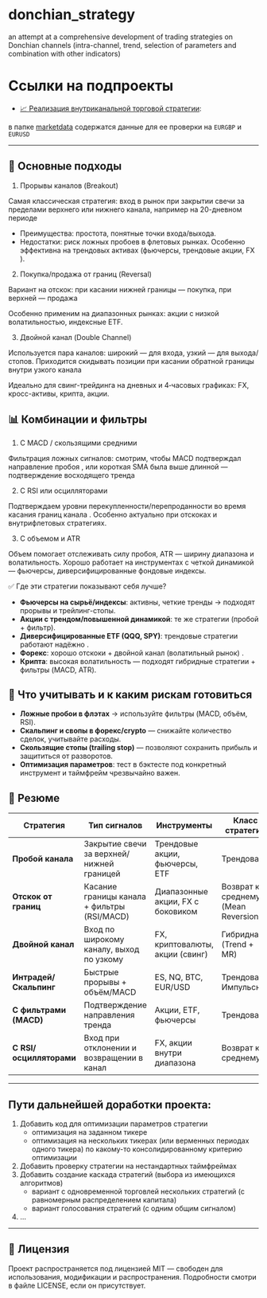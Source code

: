 # donchian_strategy
an attempt at a comprehensive development of trading strategies on Donchian channels (intra-channel, trend, selection of parameters and combination with other indicators)


# Ссылки на подпроекты

- [📈 Реализация внутриканальной торговой стратегии](intra_channel_trading): 

в папке [marketdata](marketdata) содержатся данные для ее проверки на `EURGBP` и `EURUSD`

---

## 🧭 Основные подходы
1. Прорывы каналов (Breakout)

Самая классическая стратегия: вход в рынок при закрытии свечи за пределами верхнего или нижнего канала, например на 20-дневном периоде

- Преимущества: простота, понятные точки входа/выхода.
- Недостатки: риск ложных пробоев в флетовых рынках. Особенно эффективна на трендовых активах (фьючерсы, трендовые акции, FX ).

2. Покупка/продажа от границ (Reversal)

Вариант на отскок: при касании нижней границы — покупка, при верхней — продажа 

Особенно применим на диапазонных рынках: акции с низкой волатильностью, индексные ETF.

3. Двойной канал (Double Channel)

Используется пара каналов: широкий — для входа, узкий — для выхода/стопов. Приходится скидывать позиции при касании обратной границы внутри узкого канала 

Идеально для свинг-трейдинга на дневных и 4‑часовых графиках: FX, кросс-активы, крипта, акции.

## 📊 Комбинации и фильтры

1. С MACD / скользящими средними

Фильтрация ложных сигналов: смотрим, чтобы MACD подтверждал направление пробоя , или короткая SMA была выше длинной — подтверждение восходящего тренда 

2. С RSI или осцилляторами

Подтверждаем уровни перекупленности/перепроданности во время касания границ канала . Особенно актуально при отскоках и внутрифлетовых стратегиях.

3. С объемом и ATR

Объем помогает отслеживать силу пробоя, ATR — ширину диапазона и волатильность. Хорошо работает на инструментах с четкой динамикой — фьючерсы, диверсифицированные фондовые индексы.


✅ Где эти стратегии показывают себя лучше?
- **Фьючерсы на сырьё/индексы**: активны, четкие тренды → подходят прорывы и трейлинг-стопы.
- **Акции с трендом/повышенной динамикой**: те же стратегии (пробой + фильтр).
- **Диверсифицированные ETF (QQQ, SPY)**: трендовые стратегии работают надёжно .
- **Форекс**: хорошо отскоки + двойной канал (волатильный рынок) .
- **Крипта**: высокая волатильность — подходят гибридные стратегии + фильтры (MACD, ATR).

## 🔐 Что учитывать и к каким рискам готовиться
- **Ложные пробои в флэтах** → используйте фильтры (MACD, объём, RSI).
- **Скальпинг и свопы в форекс/crypto** — снижайте количество сделок, учитывайте расходы.
- **Скользящие стопы (trailing stop)** — позволяют сохранить прибыль и защититься от разворотов.
- **Оптимизация параметров**: тест в бэктесте под конкретный инструмент и таймфрейм чрезвычайно важен.

## 📌 Резюме

| **Стратегия**           | **Тип сигналов**                         | **Инструменты**                          | **Класс стратегии**                |
|-------------------------|------------------------------------------|------------------------------------------|-----------------------------------|
| **Пробой канала**       | Закрытие свечи за верхней/нижней границей | Трендовые акции, фьючерсы, ETF           | Трендовая                         |
| **Отскок от границ**    | Касание границы канала + фильтры (RSI/MACD) | Диапазонные акции, FX с боковиком        | Возврат к среднему (Mean Reversion) |
| **Двойной канал**       | Вход по широкому каналу, выход по узкому | FX, криптовалюты, акции (свинг)          | Гибридная (Trend + MR)           |
| **Интрадей/Скальпинг**  | Быстрые прорывы + объём/MACD             | ES, NQ, BTC, EUR/USD                      | Трендовая / Импульсная           |
| **С фильтрами (MACD)**  | Подтверждение направления тренда         | Акции, ETF, фьючерсы                     | Трендовая                         |
| **С RSI/осцилляторами** | Вход при отклонении и возвращении в канал | FX, акции внутри диапазона              | Возврат к среднему               |

---

## Пути дальнейшей доработки проекта:
1. Добавить код для оптимизации параметров стратегии
   - оптимизация на заданном тикере
   - оптимизация на нескольких тикерах (или верменных периодах одного тикера) по какому-то консолидированному критерию оптимизации
2. Добавить проверку стратегии на нестандартных таймфреймах
3. Добавить создание каскада стратегий (выбора из имеющихся алгоритмов)
   - вариант с одновременной торговлей нескольких стратегий (с равномерным распределением капитала)
   - вариант голосования стратегий (с одним общим сигналом)
4. ...

---
## 📎 Лицензия

Проект распространяется под лицензией MIT — свободен для использования, модификации и распространения. Подробности смотри в файле LICENSE, если он присутствует.
